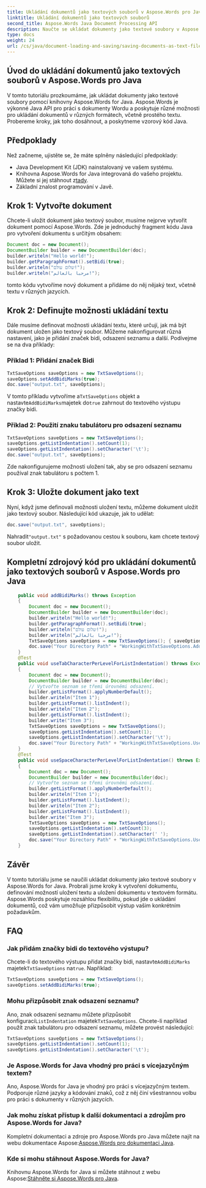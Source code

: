 ```yaml
---
title: Ukládání dokumentů jako textových souborů v Aspose.Words pro Java
linktitle: Ukládání dokumentů jako textových souborů
second_title: Aspose.Words Java Document Processing API
description: Naučte se ukládat dokumenty jako textové soubory v Aspose.Words for Java. Postupujte podle našeho podrobného průvodce s příklady kódu Java.
type: docs
weight: 24
url: /cs/java/document-loading-and-saving/saving-documents-as-text-files/
---
```


## Úvod do ukládání dokumentů jako textových souborů v Aspose.Words pro Java

V tomto tutoriálu prozkoumáme, jak ukládat dokumenty jako textové soubory pomocí knihovny Aspose.Words for Java. Aspose.Words je výkonné Java API pro práci s dokumenty Wordu a poskytuje různé možnosti pro ukládání dokumentů v různých formátech, včetně prostého textu. Probereme kroky, jak toho dosáhnout, a poskytneme vzorový kód Java.

## Předpoklady

Než začneme, ujistěte se, že máte splněny následující předpoklady:

- Java Development Kit (JDK) nainstalovaný ve vašem systému.
-  Knihovna Aspose.Words for Java integrovaná do vašeho projektu. Můžete si jej stáhnout z[tady](https://releases.aspose.com/words/java/).
- Základní znalost programování v Javě.

## Krok 1: Vytvořte dokument

Chcete-li uložit dokument jako textový soubor, musíme nejprve vytvořit dokument pomocí Aspose.Words. Zde je jednoduchý fragment kódu Java pro vytvoření dokumentu s určitým obsahem:

```java
Document doc = new Document();
DocumentBuilder builder = new DocumentBuilder(doc);
builder.writeln("Hello world!");
builder.getParagraphFormat().setBidi(true);
builder.writeln("שלום עולם!");
builder.writeln("مرحبا بالعالم!");
```

tomto kódu vytvoříme nový dokument a přidáme do něj nějaký text, včetně textu v různých jazycích.

## Krok 2: Definujte možnosti ukládání textu

Dále musíme definovat možnosti ukládání textu, které určují, jak má být dokument uložen jako textový soubor. Můžeme nakonfigurovat různá nastavení, jako je přidání značek bidi, odsazení seznamu a další. Podívejme se na dva příklady:

### Příklad 1: Přidání značek Bidi

```java
TxtSaveOptions saveOptions = new TxtSaveOptions();
saveOptions.setAddBidiMarks(true);
doc.save("output.txt", saveOptions);
```

 V tomto příkladu vytvoříme a`TxtSaveOptions` objekt a nastavte`AddBidiMarks`majetek do`true` zahrnout do textového výstupu značky bidi.

### Příklad 2: Použití znaku tabulátoru pro odsazení seznamu

```java
TxtSaveOptions saveOptions = new TxtSaveOptions();
saveOptions.getListIndentation().setCount(1);
saveOptions.getListIndentation().setCharacter('\t');
doc.save("output.txt", saveOptions);
```

Zde nakonfigurujeme možnosti uložení tak, aby se pro odsazení seznamu používal znak tabulátoru s počtem 1.

## Krok 3: Uložte dokument jako text

Nyní, když jsme definovali možnosti uložení textu, můžeme dokument uložit jako textový soubor. Následující kód ukazuje, jak to udělat:

```java
doc.save("output.txt", saveOptions);
```

 Nahradit`"output.txt"` s požadovanou cestou k souboru, kam chcete textový soubor uložit.

## Kompletní zdrojový kód pro ukládání dokumentů jako textových souborů v Aspose.Words pro Java

```java
    public void addBidiMarks() throws Exception
    {        
		Document doc = new Document();
        DocumentBuilder builder = new DocumentBuilder(doc);
        builder.writeln("Hello world!");
        builder.getParagraphFormat().setBidi(true);
        builder.writeln("שלום עולם!");
        builder.writeln("مرحبا بالعالم!");
        TxtSaveOptions saveOptions = new TxtSaveOptions(); { saveOptions.setAddBidiMarks(true); }
        doc.save("Your Directory Path" + "WorkingWithTxtSaveOptions.AddBidiMarks.txt", saveOptions);
    }
    @Test
    public void useTabCharacterPerLevelForListIndentation() throws Exception
    {
        Document doc = new Document();
        DocumentBuilder builder = new DocumentBuilder(doc);
        // Vytvořte seznam se třemi úrovněmi odsazení.
        builder.getListFormat().applyNumberDefault();
        builder.writeln("Item 1");
        builder.getListFormat().listIndent();
        builder.writeln("Item 2");
        builder.getListFormat().listIndent(); 
        builder.write("Item 3");
        TxtSaveOptions saveOptions = new TxtSaveOptions();
        saveOptions.getListIndentation().setCount(1);
        saveOptions.getListIndentation().setCharacter('\t');
        doc.save("Your Directory Path" + "WorkingWithTxtSaveOptions.UseTabCharacterPerLevelForListIndentation.txt", saveOptions);
    }
    @Test
    public void useSpaceCharacterPerLevelForListIndentation() throws Exception
    {
        Document doc = new Document();
        DocumentBuilder builder = new DocumentBuilder(doc);
        // Vytvořte seznam se třemi úrovněmi odsazení.
        builder.getListFormat().applyNumberDefault();
        builder.writeln("Item 1");
        builder.getListFormat().listIndent();
        builder.writeln("Item 2");
        builder.getListFormat().listIndent(); 
        builder.write("Item 3");
        TxtSaveOptions saveOptions = new TxtSaveOptions();
        saveOptions.getListIndentation().setCount(3);
        saveOptions.getListIndentation().setCharacter(' ');
        doc.save("Your Directory Path" + "WorkingWithTxtSaveOptions.UseSpaceCharacterPerLevelForListIndentation.txt", saveOptions);
	}
```

## Závěr

V tomto tutoriálu jsme se naučili ukládat dokumenty jako textové soubory v Aspose.Words for Java. Probrali jsme kroky k vytvoření dokumentu, definování možností uložení textu a uložení dokumentu v textovém formátu. Aspose.Words poskytuje rozsáhlou flexibilitu, pokud jde o ukládání dokumentů, což vám umožňuje přizpůsobit výstup vašim konkrétním požadavkům.

## FAQ

### Jak přidám značky bidi do textového výstupu?

 Chcete-li do textového výstupu přidat značky bidi, nastavte`AddBidiMarks` majetek`TxtSaveOptions` na`true`. Například:

```java
TxtSaveOptions saveOptions = new TxtSaveOptions();
saveOptions.setAddBidiMarks(true);
```

### Mohu přizpůsobit znak odsazení seznamu?

 Ano, znak odsazení seznamu můžete přizpůsobit konfigurací`ListIndentation` majetek`TxtSaveOptions`. Chcete-li například použít znak tabulátoru pro odsazení seznamu, můžete provést následující:

```java
TxtSaveOptions saveOptions = new TxtSaveOptions();
saveOptions.getListIndentation().setCount(1);
saveOptions.getListIndentation().setCharacter('\t');
```

### Je Aspose.Words for Java vhodný pro práci s vícejazyčným textem?

Ano, Aspose.Words for Java je vhodný pro práci s vícejazyčným textem. Podporuje různé jazyky a kódování znaků, což z něj činí všestrannou volbu pro práci s dokumenty v různých jazycích.

### Jak mohu získat přístup k další dokumentaci a zdrojům pro Aspose.Words for Java?

 Kompletní dokumentaci a zdroje pro Aspose.Words pro Java můžete najít na webu dokumentace Aspose:[Aspose.Words pro dokumentaci Java](https://reference.aspose.com/words/java/).

### Kde si mohu stáhnout Aspose.Words for Java?

 Knihovnu Aspose.Words for Java si můžete stáhnout z webu Aspose:[Stáhněte si Aspose.Words pro Java](https://releases.aspose.com/words/java/).